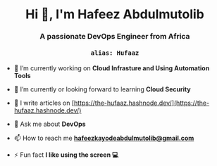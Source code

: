 <h1 align="center">Hi 👋, I'm Hafeez Abdulmutolib</h1>
<h3 align="center">A passionate DevOps Engineer from Africa</h3>
<h4 align="center" style="font-family: monospace">alias: Hufaaz</h5>

- 🔭 I’m currently working on **Cloud Infrasture and Using Automation Tools**

- 🌱 I’m currently or looking forward to learning **Cloud Security**

- 📝 I write articles on [https://the-hufaaz.hashnode.dev/](https://the-hufaaz.hashnode.dev/)

- 💬 Ask me about **DevOps**

- 📫 How to reach me **hafeezkayodeabdulmutolib@gmail.com**

- ⚡ Fun fact **I like using the screen 💻**

